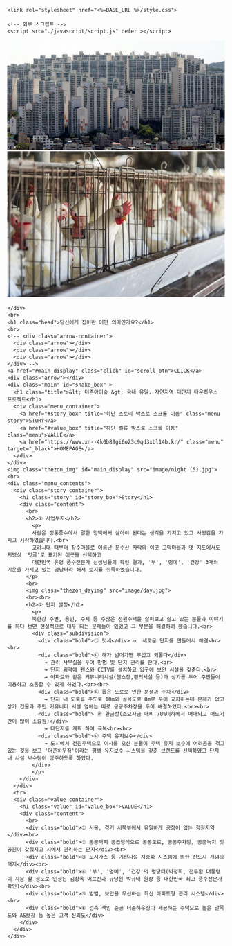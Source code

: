 <!DOCTYPE html>
<html>
  <head>
    <title>thejonisoop</title>
    <meta charset="utf-8">
    <meta name="description" content="더존아이숲은 국내 유일의 자연지역 대단지 타운하우스 프로젝트입니다.">
    <meta name="keywords" content="더존아이숲, 타운하우스, 자연지역, 대단지, 프로젝트, 양택, 명당터, 경기도타운하우스, 한국타운하우스, 김포타운하우스, 일산타운하우스, 전원주택, 경기도전원주택, 한국전원주택, 서울전원주택, 서울타운하우스">
    <meta name="author" content="더존아이숲">    
    <meta http-equiv="X-UA-Compatible" content="IE=edge">
    <meta name="viewport" content="width=device-width, initial-scale=1.0">


    <link rel="stylesheet" href="<%=BASE_URL %>/style.css">

    <!-- 외부 스크립트 -->
    <script src="./javascript/script.js" defer ></script>


  </head>
  <body>
    <div class="intro">
      <div class="apart_container">
        <img class="apart img" src=image/apart_img.jfif><br>
        <img class="chicken img" src=image/chicken.jfif>
      </div>  
      
    </div>
    <br>
    <h1 class="head">당신에게 집이란 어떤 의미인가요?</h1>
    <br>
    <!-- <div class="arrow-container">
      <div class="arrow"></div>
      <div class="arrow"></div>
      <div class="arrow"></div>
    </div> -->
    <a href="#main_display" class="click" id="scroll_btn">CLICK</a>
    <div class="arrow"></div>
    <div class="main" id="shake_box" >
      <h1 class="title">&lt; 더존아이숲 &gt; 국내 유일. 자연지역 대단지 타운하우스 프로젝트</h1>
      <div class="menu_container">
        <a href="#story_box" title="하단 스토리 박스로 스크롤 이동" class="menu story">STORY</a>
        <a href="#value_box" title="하단 벨류 박스로 스크롤 이동" class="menu">VALUE</a>
        <a href="https://www.xn--4k0b89gi6o23c9qd3xbl14b.kr/" class="menu" target="_black">HOMEPAGE</a>
      </div>
    </div> 
    <img class="thezon_img" id="main_display" src="image/night (5).jpg">
    <br>
    <div class="menu_contents">
      <div class="story container">
        <h1 class="story" id="story_box">Story</h1>
        <div class="content">
          <br>
          <h2>① 사업부지</h2>    
            <p>
            사람은 정통풍수에서 말한 양택에서 살아야 된다는 생각을 가지고 있고 사명감을 가지고 시작하였습니다.<br>
            고려시대 때부터 장수마을로 이름난 문수산 자락의 이곳 고막마을과 옛 지도에서도 지명상 '텃골'로 표기된 이곳을 선택하고
            대한민국 유명 풍수전문가 선생님들의 확인 결과, '부', '명예', '건강' 3개의 기운을 가지고 있는 명당터라 해서 토지를 취득하였습니다.
          </p>
          <br>
          <img class="thezon_dayimg" src="image/day.jpg">
          <br><br>
          <h2>② 단지 설정</h2>
            <p>
            북한강 주변, 용인, 수지 등 수많은 전원주택을 살펴보고 살고 있는 분들과 이야기를 하다 보면 현실적으로 대두 되는 문제들이 있었고 그 부분을 해결하려 했습니다.<br>
            <div class="subdivision">
              <div class="bold">㉠ 텃세</div> →  새로운 단지를 만들어서 해결<br><br>
              <div class="bold">㉡ 해가 넘어가면 무섭고 외롭다</div> 
                → 관리 사무실을 두어 방범 및 단지 관리를 한다.<br>
                → 단지 외곽에 펜스와 CCTV를 설치하고 입구에 보안 시설을 갖춘다.<br>
                → 아파트와 같은 커뮤니티시설(헬스장,편의시설 등)과 상가를 두어 주민들이 이용하고 소통할 수 있게 하였다.<br><br>
              <div class="bold">㉢ 좁은 도로로 인한 분쟁과 주차</div>
                → 단지 내 도로를 주도로 10m와 골목도로 8m로 두어 교차하는데 문제가 없고 상가 건물과 주민 커뮤니티 시설 옆에는 따로 공공주차장을 두어 해결하였다.<br><br>
              <div class="bold"> ㉣ 환금성(소요자금 대비 70%이하에서 매매되고 매도기간이 많이 소요됨)</div>
                → 대단지를 계획 하여 극복<br><br>
              <div class="bold">㉤ 주택 유지보수</div>
                → 도시에서 전원주택으로 이사를 오신 분들이 주택 유지 보수에 어려움을 겪고 있는 것을 보고 '더존하우징'이라는 평생 유지보수 시스템을 갖춘 브랜드를 선택하였고 단지 내 시설 보수팀이 상주하도록 하였다.​​
            </div>
            </p>
        </div>
      </div>
      <hr>  
      <div class="value container">
        <h1 class="value" id="value_box">VALUE</h1>
        <div class="content">
          <br>
          <div class="bold">① 서울, 경기 서북부에서 유일하게 공장이 없는 청정지역</div><br>
          <div class="bold">② 공공택지 공급방식으로 공공도로, 공공주차장, 공공녹지 및 공원이 갖춰지고 시에서 관리하는 단지</div><br>
          <div class="bold">③ 도시가스 등 기반시설 지중화 시스템에 의한 신도시 개념의 택지</div><br>
          <div class="bold">④ '부', '명예', '건강'의 명당터(박정희, 전두환 대통령이 자문 할 정도로 인정된 김상옥 어르신과 규당원 박규태 원장 등 대한민국 최고 풍수전문가 확인)</div><br>
          <div class="bold">⑤ 방범, 보안을 우선하는 최신 아파트형 관리 시스템</div><br>
          <div class="bold">⑥ 건축 책임 준공 더존하우징이 제공하는 주택으로 높은 만족도와 AS보장 등 높은 고객 신뢰도</div>
        </div>
      </div> 
    </div>

  </body>  
</html>
